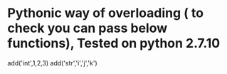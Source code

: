 # Pythonic way of overloading ( to check you can pass below functions), Tested on python 2.7.10
 add('int',1,2,3)
 add('str','i','j','k')
